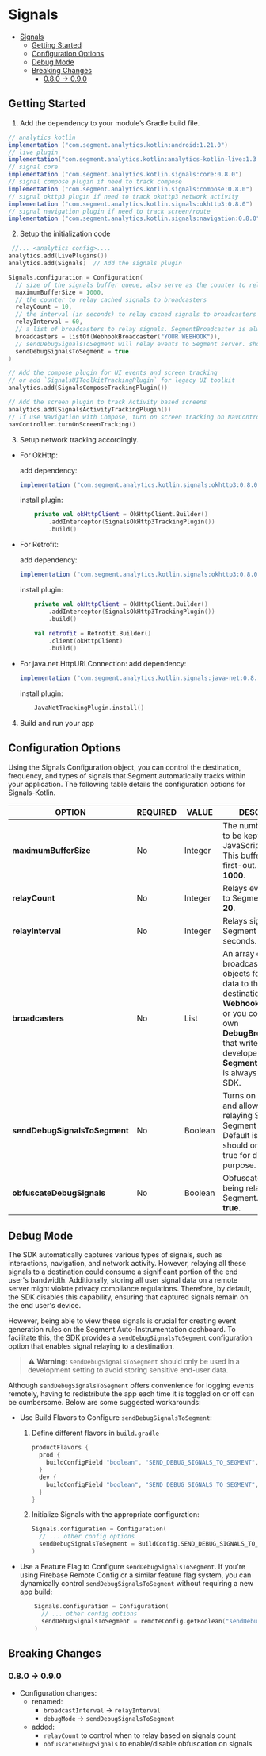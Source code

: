 # Signals
- [Signals](#signals)
  - [Getting Started](#getting-started)
  - [Configuration Options](#configuration-options)
  - [Debug Mode](#debug-mode)
  - [Breaking Changes](#breaking-changes)
    - [0.8.0 -\> 0.9.0](#080---090)

## Getting Started

1. Add the dependency to your module’s Gradle build file.
```groovy
// analytics kotlin 
implementation ("com.segment.analytics.kotlin:android:1.21.0")
// live plugin 
implementation("com.segment.analytics.kotlin:analytics-kotlin-live:1.3.0")
// signal core   
implementation ("com.segment.analytics.kotlin.signals:core:0.8.0")
// signal compose plugin if need to track compose     
implementation ("com.segment.analytics.kotlin.signals:compose:0.8.0")
// signal okttp3 plugin if need to track okhttp3 network activity  
implementation ("com.segment.analytics.kotlin.signals:okhttp3:0.8.0")
// signal navigation plugin if need to track screen/route  
implementation ("com.segment.analytics.kotlin.signals:navigation:0.8.0")
```

2. Setup the initialization code
```kotlin
 //... <analytics config>....
analytics.add(LivePlugins())
analytics.add(Signals)  // Add the signals plugin

Signals.configuration = Configuration(
  // size of the signals buffer queue, also serve as the counter to relay cached signals to broadcasters
  maximumBufferSize = 1000,
  // the counter to relay cached signals to broadcasters
  relayCount = 10,
  // the interval (in seconds) to relay cached signals to broadcasters
  relayInterval = 60,
  // a list of broadcasters to relay signals. SegmentBroadcaster is always added by the SDK
  broadcasters = listOf(WebhookBroadcaster("YOUR WEBHOOK")),
  // sendDebugSignalsToSegment will relay events to Segment server. should only be true for development purpose.
  sendDebugSignalsToSegment = true
)

// Add the compose plugin for UI events and screen tracking
// or add `SignalsUIToolkitTrackingPlugin` for legacy UI toolkit
analytics.add(SignalsComposeTrackingPlugin())

// Add the screen plugin to track Activity based screens
analytics.add(SignalsActivityTrackingPlugin())
// If use Navigation with Compose, turn on screen tracking on NavController
navController.turnOnScreenTracking()
```

3. Setup network tracking accordingly.

* For OkHttp:
  
  add dependency:
  ```groovy
  implementation ("com.segment.analytics.kotlin.signals:okhttp3:0.8.0")
  ```

  install plugin:
  ```kotlin
      private val okHttpClient = OkHttpClient.Builder()
          .addInterceptor(SignalsOkHttp3TrackingPlugin())
          .build()
  ```

* For Retrofit:

  add dependency:
  ```groovy
  implementation ("com.segment.analytics.kotlin.signals:okhttp3:0.8.0")
  ```
  
  install plugin:
  ```kotlin
      private val okHttpClient = OkHttpClient.Builder()
          .addInterceptor(SignalsOkHttp3TrackingPlugin())
          .build()
      
      val retrofit = Retrofit.Builder()
          .client(okHttpClient)
          .build()
  ```

* For java.net.HttpURLConnection:
    add dependency:
    ```groovy
    implementation ("com.segment.analytics.kotlin.signals:java-net:0.8.0")
    ```
    
    install plugin:
    ```kotlin
        JavaNetTrackingPlugin.install()
    ```

4. Build and run your app

## Configuration Options

Using the Signals Configuration object, you can control the destination, frequency, and types of signals that Segment automatically tracks within your application. The following table details the configuration options for Signals-Kotlin.

| OPTION            | REQUIRED | VALUE                     | DESCRIPTION |
|------------------|----------|---------------------------|-------------|
| **maximumBufferSize** | No  | Integer                   | The number of signals to be kept for JavaScript inspection. This buffer is first-in, first-out. Default is **1000**. |
| **relayCount** | No  | Integer                   | Relays every X signals to Segment. Default is **20**. |
| **relayInterval** | No  | Integer                   | Relays signals to Segment every X seconds. Default is **60**. |
| **broadcasters**  | No      | List<SignalBroadcaster>    | An array of broadcasters. These objects forward signal data to their destinations, like **WebhookBroadcaster**, or you could write your own **DebugBroadcaster** that writes logs to the developer console. **SegmentBroadcaster** is always added by the SDK. |
| **sendDebugSignalsToSegment**      | No      | Boolean                    | Turns on debug mode and allows the SDK relaying Signals to Segment server. Default is **false**. It should only be set to true for development purpose. |
| **obfuscateDebugSignals**      | No      | Boolean                    | Obfuscates signals being relayed to Segment. Default is **true**. |

## Debug Mode


The SDK automatically captures various types of signals, such as interactions, navigation, and network activity. However, relaying all these signals to a destination could consume a significant portion of the end user's bandwidth. Additionally, storing all user signal data on a remote server might violate privacy compliance regulations. Therefore, by default, the SDK disables this capability, ensuring that captured signals remain on the end user's device.  

However, being able to view these signals is crucial for creating event generation rules on the Segment Auto-Instrumentation dashboard. To facilitate this, the SDK provides a `sendDebugSignalsToSegment` configuration option that enables signal relaying to a destination.  

> **⚠️ Warning:** `sendDebugSignalsToSegment` should only be used in a development setting to avoid storing sensitive end-user data.

Although `sendDebugSignalsToSegment` offers convenience for logging events remotely, having to redistribute the app each time it is toggled on or off can be cumbersome. Below are some suggested workarounds:

* Use Build Flavors to Configure `sendDebugSignalsToSegment`:
  
  1. Define different flavors in `build.gradle`
      ```groovy
      productFlavors {
        prod {
          buildConfigField "boolean", "SEND_DEBUG_SIGNALS_TO_SEGMENT", "false"
        }
        dev {
          buildConfigField "boolean", "SEND_DEBUG_SIGNALS_TO_SEGMENT", "true"
        }
      }
      ``` 
  2. Initialize Signals with the appropriate configuration:
      ```kotlin
      Signals.configuration = Configuration(
        // ... other config options
        sendDebugSignalsToSegment = BuildConfig.SEND_DEBUG_SIGNALS_TO_SEGMENT
      )
      ```
* Use a Feature Flag to Configure `sendDebugSignalsToSegment`. If you're using Firebase Remote Config or a similar feature flag system, you can dynamically control `sendDebugSignalsToSegment` without requiring a new app build:
  ```kotlin
      Signals.configuration = Configuration(
        // ... other config options
        sendDebugSignalsToSegment = remoteConfig.getBoolean("sendDebugSignalsToSegment")
      )
  ```

## Breaking Changes

### 0.8.0 -> 0.9.0

* Configuration changes:
  * renamed:
    * `broadcastInterval` -> `relayInterval`
    * `debugMode` -> `sendDebugSignalsToSegment`
  * added:
    * `relayCount` to control when to relay based on signals count
    * `obfuscateDebugSignals` to enable/disable obfuscation on signals